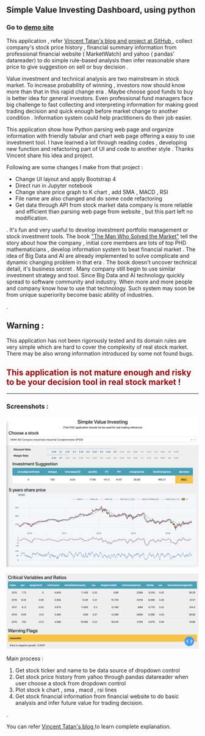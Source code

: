 ## Simple Value Investing Dashboard, using python 


### Go to [ demo site ](https://stock-dashboard-c2s6b2cyea-de.a.run.app)

This application , refer [Vincent Tatan's blog and project at GitHub ](https://towardsdatascience.com/value-investing-dashboard-with-python-beautiful-soup-and-dash-python-43002f6a97ca) , collect company's stock price history , financial summary information from professional financial website ( MarketWatch) and yahoo ( pandas' datareader) to do simple rule-based analysis then infer reasonable share price to give suggestion on sell or buy decision .

Value investment and technical analysis are two mainstream in stock market. To increase probability of winning , investors now should know more than that in this rapid change era . Maybe choose good funds to buy is better idea for general investors.  Even professional fund managers face big challenge to fast collecting and interpreting information for making good trading decision and quick enough before market change to another condition . Information system could help practitioners do their job easier. 

This application show how Python parsing web page and organize information with friendly tabular and chart web page offering a easy to use investment tool.  I have learned a lot through reading codes , developing new function and refactoring part of UI and code to another style . Thanks Vincent share his idea and project. 

Following are some changes I make from that project :
- Change UI layout and apply Bootstrap 4
- Direct run in Jupyter notebook
- Change share price graph to K chart , add SMA , MACD , RSI 
- File name are also changed and do some code refactoring
- Get data through API from stock market data company is more reliable and efficient than parsing web page from website , but this part left no modification.

.
It's fun and very useful to develop investment portfolio management or stock investment tools. The book ["The Man Who Solved the Market"](https://www.amazon.com/Man-Who-Solved-Market-Revolution/dp/073521798X)  tell the story about how the company , initial core members are lots of top PHD mathematicians , develop information system to beat financial market . The idea of Big Data and AI are already implemented to solve complicate and dynamic changing problem in that era . The book doesn't uncover technical detail, it's business secret . Many company still begin to use similar investment strategy and tool. Since Big Data and AI technology quickly spread to software community and industry. When more and more people and company know how to use that technology. Such system may soon be from unique superiority become basic ability of industries.  


.

## Warning : ##
This application has not been rigorously tested and its domain rules are very simple which are hard to cover the complexity of real stock market. There may be also wrong information introduced by some not found bugs.
## <span style='color:#a00000'>This application is not mature enough and risky to be your decision tool in real stock market !</span>



-------

### Screenshots : 

![](data/../assets/dashboard-s1.png)

![](data/../assets/dashboard-s2.png)

Main process :

1. Get stock ticker and name to be data source of dropdown control
2. Get stock price history from yahoo through pandas datareader when user choose a stock from dropdown control
3. Plot stock k chart , sma  , macd , rsi lines
4. Get stock financial information from financial website to do basic analysis and infer future value for trading decision.


.


You can refer [Vincent Tatan's blog ](https://towardsdatascience.com/value-investing-dashboard-with-python-beautiful-soup-and-dash-python-43002f6a97ca) to learn complete explanation.